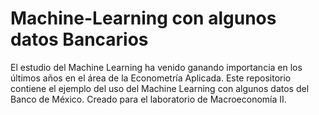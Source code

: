 # Machine-Learning con algunos datos Bancarios

El estudio del Machine Learning ha venido ganando importancia en los últimos años en el área de la Econometría Aplicada. Este repositorio contiene el ejemplo del uso del Machine Learning con algunos datos del Banco de México. Creado para el laboratorio de Macroeconomía II.
